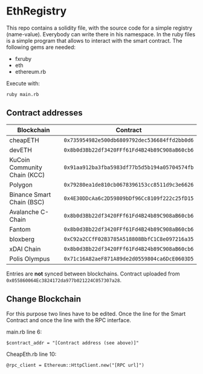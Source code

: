 # EthRegistry
This repo contains a solidity file, with the source code for a simple registry (name-value). Everybody can write there in his namespace.
In the ruby files is a simple program that allows to interact with the smart contract.
The following gems are needed:
- fxruby
- eth
- ethereum.rb

Execute with:
```
ruby main.rb
```

## Contract addresses
| Blockchain                   | Contract                                         |
|------------------------------|--------------------------------------------------|
| cheapETH                     | ```0x735954982e500db6809792dec536684ffd2bb0d6``` |
| devETH                       | ```0x8b0d3Bb22df3420FFf61Fd4B24b89C908aB60cb6``` |
| KuCoin Community Chain (KCC) | ```0x91aa912ba3fba5983df77b5d5b194a05704574fb``` |
| Polygon                      | ```0x79280ea1de810cb0678396153cc8511d9c3e6626``` |
| Binance Smart Chain (BSC)    | ```0x4E30DDcAa6c2D59809bDf96Cc8109f222c25fD15``` |
| Avalanche C-Chain            | ```0x8b0d3Bb22df3420FFf61Fd4B24b89C908aB60cb6``` |
| Fantom                       | ```0x8b0d3Bb22df3420FFf61Fd4B24b89C908aB60cb6``` |
| bloxberg                     | ```0xC92a2CCfF02B3785A518808BbfC1C8e097216a35``` |
| xDAI Chain                   | ```0x8b0d3Bb22df3420FFf61Fd4B24b89C908aB60cb6``` |
| Polis Olympus                | ```0x71c16A82aeF871A89de2d0559804ca6DcE0603D5``` |

Entries are **not** synced between blockchains.
Contract uploaded from ```0x055860064Ec3824172da977b021224C057307a28```.

## Change Blockchain
For this purpose two lines have to be edited. Once the line for the Smart Contract and once the line with the RPC interface.

main.rb line 6:
```
$contract_addr = "[Contract address (see above)]"
```

CheapEth.rb line 10:
```
@rpc_client = Ethereum::HttpClient.new("[RPC url]")
```
